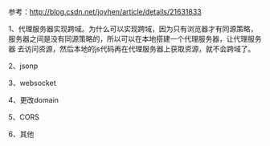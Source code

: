 参考：http://blog.csdn.net/joyhen/article/details/21631833

1、代理服务器实现跨域。为什么可以实现跨域，因为只有浏览器才有同源策略，服务器之间是没有同源策略的，所以可以在本地搭建一个代理服务器，让代理服务器
去访问资源，然后本地的js代码再在代理服务器上获取资源，就不会跨域了。


2、jsonp

3、websocket

4、更改domain

5、CORS

6、其他

